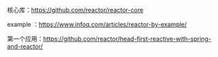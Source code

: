 核心库：https://github.com/reactor/reactor-core

example ：https://www.infoq.com/articles/reactor-by-example/

第一个应用：https://github.com/reactor/head-first-reactive-with-spring-and-reactor/